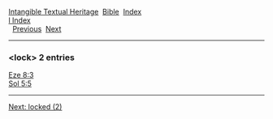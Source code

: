 [Intangible Textual Heritage](../../index)  [Bible](../index) 
[Index](index)   
[l Index](_l_)  
  [Previous](c06870)  [Next](c06872) 

------------------------------------------------------------------------

### &lt;lock&gt; 2 entries

[Eze 8:3](../kjv/eze008.htm#003)  
[Sol 5:5](../kjv/sol005.htm#005)  

------------------------------------------------------------------------

[Next: locked (2)](c06872)
